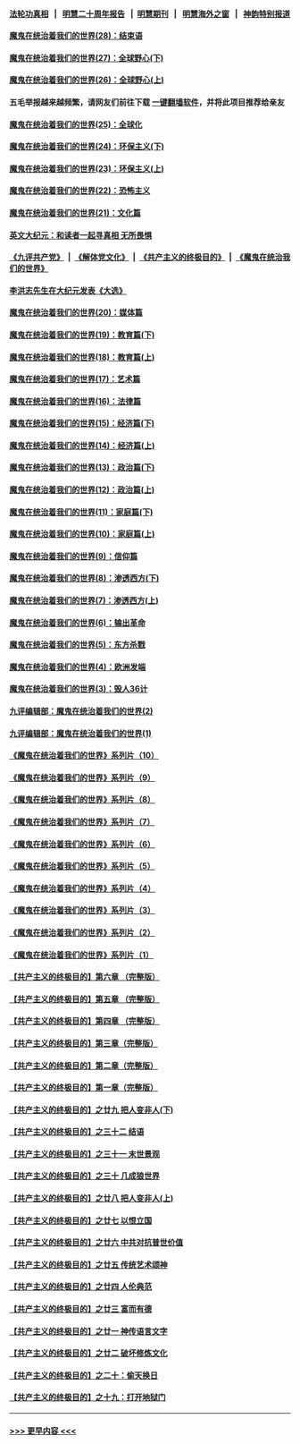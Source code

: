 #### [法轮功真相](https://github.com/gfw-breaker/truth/blob/master/README.md?t=0) &nbsp;&nbsp;|&nbsp;&nbsp; [明慧二十周年报告](https://github.com/gfw-breaker/mh-reports/blob/master/README.md?t=0) &nbsp;&nbsp;|&nbsp;&nbsp;[明慧期刊](https://github.com/gfw-breaker/mh-qikan) &nbsp;&nbsp;|&nbsp;&nbsp; [明慧海外之窗](https://github.com/gfw-breaker/mh-news/blob/master/README.md?t=0) &nbsp;&nbsp;|&nbsp;&nbsp; [神韵特别报道](https://github.com/gfw-breaker/mh-news/blob/master/shenyun.md?t=0)
#### [魔鬼在统治着我们的世界(28)：结束语](../pages/nsc422/n10936246.md?t=07010652) 
#### [魔鬼在统治着我们的世界(27)：全球野心(下)](../pages/nsc422/n10928319.md?t=07010652) 
#### [魔鬼在统治着我们的世界(26)：全球野心(上)](../pages/nsc422/n10900318.md?t=07010652) 
#### 五毛举报越来越频繁，请网友们前往下载 [一键翻墙软件](https://github.com/gfw-breaker/ssr-accounts)，并将此项目推荐给亲友
#### [魔鬼在统治着我们的世界(25)：全球化](../pages/nsc422/n10788205.md?t=07010652) 
#### [魔鬼在统治着我们的世界(24)：环保主义(下)](../pages/nsc422/n10695307.md?t=07010652) 
#### [魔鬼在统治着我们的世界(23)：环保主义(上)](../pages/nsc422/n10688613.md?t=07010652) 
#### [魔鬼在统治着我们的世界(22)：恐怖主义](../pages/nsc422/n10614727.md?t=07010652) 
#### [魔鬼在统治着我们的世界(21)：文化篇](../pages/nsc422/n10597706.md?t=07010652) 
#### [英文大纪元：和读者一起寻真相 无所畏惧](../pages/nsc422/n12542027.md?t=07010652) 
#### [《九评共产党》](https://github.com/begood0513/9ping.md/blob/master/README.md) &nbsp;|&nbsp; [《解体党文化》](../../../../jtdwh.md/blob/master/README.md)  &nbsp;|&nbsp; [《共产主义的终极目的》](../../../../gczydzjmd.md/blob/master/README.md) &nbsp;|&nbsp; [《魔鬼在统治我们的世界》](../../../../mgztzwmdsj.md/blob/master/README.md) 
#### [李洪志先生在大纪元发表《大选》](../pages/nsc422/n12534746.md?t=07010652) 
#### [魔鬼在统治着我们的世界(20)：媒体篇](../pages/nsc422/n10586579.md?t=07010652) 
#### [魔鬼在统治着我们的世界(19)：教育篇(下)](../pages/nsc422/n10564808.md?t=07010652) 
#### [魔鬼在统治着我们的世界(18)：教育篇(上)](../pages/nsc422/n10526970.md?t=07010652) 
#### [魔鬼在统治着我们的世界(17)：艺术篇](../pages/nsc422/n10499093.md?t=07010652) 
#### [魔鬼在统治着我们的世界(16)：法律篇](../pages/nsc422/n10485969.md?t=07010652) 
#### [魔鬼在统治着我们的世界(15)：经济篇(下)](../pages/nsc422/n10469975.md?t=07010652) 
#### [魔鬼在统治着我们的世界(14)：经济篇(上)](../pages/nsc422/n10457370.md?t=07010652) 
#### [魔鬼在统治着我们的世界(13)：政治篇(下)](../pages/nsc422/n10448270.md?t=07010652) 
#### [魔鬼在统治着我们的世界(12)：政治篇(上)](../pages/nsc422/n10444576.md?t=07010652) 
#### [魔鬼在统治着我们的世界(11)：家庭篇(下)](../pages/nsc422/n10440961.md?t=07010652) 
#### [魔鬼在统治着我们的世界(10)：家庭篇(上)](../pages/nsc422/n10435448.md?t=07010652) 
#### [魔鬼在统治着我们的世界(9)：信仰篇](../pages/nsc422/n10432159.md?t=07010652) 
#### [魔鬼在统治着我们的世界(8)：渗透西方(下)](../pages/nsc422/n10429603.md?t=07010652) 
#### [魔鬼在统治着我们的世界(7)：渗透西方(上)](../pages/nsc422/n10426013.md?t=07010652) 
#### [魔鬼在统治着我们的世界(6)：输出革命](../pages/nsc422/n10421536.md?t=07010652) 
#### [魔鬼在统治着我们的世界(5)：东方杀戮](../pages/nsc422/n10417707.md?t=07010652) 
#### [魔鬼在统治着我们的世界(4)：欧洲发端](../pages/nsc422/n10414890.md?t=07010652) 
#### [魔鬼在统治着我们的世界(3)：毁人36计](../pages/nsc422/n10411583.md?t=07010652) 
#### [九评编辑部：魔鬼在统治着我们的世界(2)](../pages/nsc422/n10410036.md?t=07010652) 
#### [九评编辑部：魔鬼在统治着我们的世界(1)](../pages/nsc422/n10406825.md?t=07010652) 
#### [《魔鬼在统治着我们的世界》系列片（10）](../pages/nsc422/n12292670.md?t=07010652) 
#### [《魔鬼在统治着我们的世界》系列片（9）](../pages/nsc422/n12290859.md?t=07010652) 
#### [《魔鬼在统治着我们的世界》系列片（8）](../pages/nsc422/n12287445.md?t=07010652) 
#### [《魔鬼在统治着我们的世界》系列片（7）](../pages/nsc422/n12283425.md?t=07010652) 
#### [《魔鬼在统治着我们的世界》系列片（6）](../pages/nsc422/n12282314.md?t=07010652) 
#### [《魔鬼在统治着我们的世界》系列片（5）](../pages/nsc422/n12281419.md?t=07010652) 
#### [《魔鬼在统治着我们的世界》系列片（4）](../pages/nsc422/n12274024.md?t=07010652) 
#### [《魔鬼在统治着我们的世界》系列片（3）](../pages/nsc422/n12271322.md?t=07010652) 
#### [《魔鬼在统治着我们的世界》系列片（2）](../pages/nsc422/n12269049.md?t=07010652) 
#### [《魔鬼在统治着我们的世界》系列片（1）](../pages/nsc422/n12267575.md?t=07010652) 
#### [【共产主义的终极目的】第六章 （完整版）](../pages/nsc422/n11428913.md?t=07010652) 
#### [【共产主义的终极目的】第五章 （完整版）](../pages/nsc422/n11428912.md?t=07010652) 
#### [【共产主义的终极目的】第四章 （完整版）](../pages/nsc422/n11428907.md?t=07010652) 
#### [【共产主义的终极目的】第三章（完整版）](../pages/nsc422/n11428848.md?t=07010652) 
#### [【共产主义的终极目的】第二章（完整版）](../pages/nsc422/n11428831.md?t=07010652) 
#### [【共产主义的终极目的】第一章（完整版）](../pages/nsc422/n11417651.md?t=07010652) 
#### [【共产主义的终极目的】之廿九 把人变非人(下)](../pages/nsc422/n11344140.md?t=07010652) 
#### [【共产主义的终极目的】之三十二 结语](../pages/nsc422/n11360535.md?t=07010652) 
#### [【共产主义的终极目的】之三十一 末世景观](../pages/nsc422/n11351129.md?t=07010652) 
#### [【共产主义的终极目的】之三十 几成狼世界](../pages/nsc422/n11348280.md?t=07010652) 
#### [【共产主义的终极目的】之廿八 把人变非人(上)](../pages/nsc422/n11340492.md?t=07010652) 
#### [【共产主义的终极目的】之廿七 以恨立国](../pages/nsc422/n11336944.md?t=07010652) 
#### [【共产主义的终极目的】之廿六 中共对抗普世价值](../pages/nsc422/n11324785.md?t=07010652) 
#### [【共产主义的终极目的】之廿五 传统艺术颂神](../pages/nsc422/n11296396.md?t=07010652) 
#### [【共产主义的终极目的】之廿四 人伦典范](../pages/nsc422/n11296397.md?t=07010652) 
#### [【共产主义的终极目的】之廿三 富而有德](../pages/nsc422/n11283598.md?t=07010652) 
#### [【共产主义的终极目的】之廿一 神传语言文字](../pages/nsc422/n11263265.md?t=07010652) 
#### [【共产主义的终极目的】之廿二 破坏修炼文化](../pages/nsc422/n11245728.md?t=07010652) 
#### [【共产主义的终极目的】之二十：偷天换日](../pages/nsc422/n11238846.md?t=07010652) 
#### [【共产主义的终极目的】之十九：打开地狱门](../pages/nsc422/n11206376.md?t=07010652) 

----
#### [ >>> 更早内容 <<< ](../indexes/nsc422-earlier.md)
